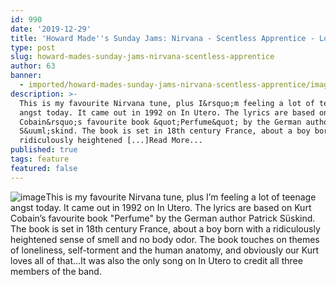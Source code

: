 ```yaml
---
id: 990
date: '2019-12-29'
title: 'Howard Made''s Sunday Jams: Nirvana - Scentless Apprentice - Loose Lips'
type: post
slug: howard-mades-sunday-jams-nirvana-scentless-apprentice
author: 63
banner:
  - imported/howard-mades-sunday-jams-nirvana-scentless-apprentice/image990.jpeg
description: >-
  This is my favourite Nirvana tune, plus I&rsquo;m feeling a lot of teenage
  angst today. It came out in 1992 on In Utero. The lyrics are based on Kurt
  Cobain&rsquo;s favourite book &quot;Perfume&quot; by the German author Patrick
  S&uuml;skind. The book is set in 18th century France, about a boy born with a
  ridiculously heightened [...]Read More...
published: true
tags: feature
featured: false
---
```

![image](../imported/howard-mades-sunday-jams-nirvana-scentless-apprentice/image990.jpeg)[](https://youtu.be/GyxoQIQaogE?fbclid=IwAR28MNI2bzedK2rPJ3i1XdHVAVXs8GLzy5qIDwOhjySvD6_kVJqMZI9dQlY)This is my favourite Nirvana tune, plus I’m feeling a lot of teenage angst today. It came out in 1992 on In Utero. The lyrics are based on Kurt Cobain’s favourite book "Perfume" by the German author Patrick Süskind. The book is set in 18th century France, about a boy born with a ridiculously heightened sense of smell and no body odor. The book touches on themes of loneliness, self-torment and the human anatomy, and obviously our Kurt loves all of that…It was also the only song on In Utero to credit all three members of the band.

[](https://youtu.be/GyxoQIQaogE?fbclid=IwAR28MNI2bzedK2rPJ3i1XdHVAVXs8GLzy5qIDwOhjySvD6_kVJqMZI9dQlY)
